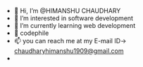 - 👋 Hi, I’m @HIMANSHU CHAUDHARY
- 👀 I’m interested in software development
- 🌱 I’m currently learning web development
- 💞️ codephile
- 📫 you can reach me at my E-mail ID-> chaudharyhimanshu1909@gmail.com
- 

<!---
HIMANSHUCHAUDHARY12/HIMANSHUCHAUDHARY12 is a ✨ special ✨ repository because its `README.md` (this file) appears on your GitHub profile.
You can click the Preview link to take a look at your changes.
--->
